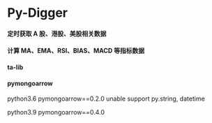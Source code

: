 # Py-Digger

#### 定时获取 A 股、港股、美股相关数据

#### 计算 MA、EMA、RSI、BIAS、MACD 等指标数据

#### ta-lib

#### pymongoarrow

python3.6 pymongoarrow==0.2.0
unable support py.string, datetime

python3.9 pymongoarrow==0.4.0
